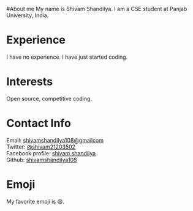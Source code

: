 #About me
My name is Shivam Shandilya. I am a CSE student at Panjab University, India.
# Experience
I have no experience. I have just started coding.
# Interests
Open source, competitive coding.
# Contact Info
Email: [shivamshandilya108@gmailcom](mailto:shivamshandilya108@gmail.com)   
Twitter: [@shivam21203502](https://twitter.com/shivam@21203502)  
Facebook profile: [shivam shandilya](https://www.facebook.com/@shivamshandilya108)  
Github: [shivamshandilya108](https://github.com/shivamshandilya108)
# Emoji
My favorite emoji is :smile:.